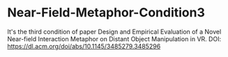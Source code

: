# Near-Field-Metaphor-Condition3

It's the third condition of paper Design and Empirical Evaluation of a Novel Near-field Interaction Metaphor on Distant Object Manipulation in VR.
DOI: https://dl.acm.org/doi/abs/10.1145/3485279.3485296
